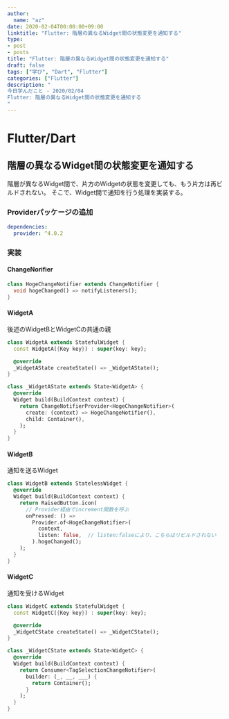 ```yaml
---
author:
  name: "az"
date: 2020-02-04T00:00:00+09:00
linktitle: "Flutter: 階層の異なるWidget間の状態変更を通知する"
type:
- post 
- posts
title: "Flutter: 階層の異なるWidget間の状態変更を通知する"
draft: false
tags: ["学び", "Dart", "Flutter"]
categories: ["Flutter"]
description: "
今日学んだこと - 2020/02/04
Flutter: 階層の異なるWidget間の状態変更を通知する
"
---
```


# Flutter/Dart

## 階層の異なるWidget間の状態変更を通知する
階層が異なるWidget間で、片方のWidgetの状態を変更しても、もう片方は再ビルドされない。
そこで、Widget間で通知を行う処理を実装する。

### Providerパッケージの追加
```yaml
dependencies:
  provider: ^4.0.2
```

### 実装
#### ChangeNorifier
```dart
class HogeChangeNotifier extends ChangeNotifier {
  void hogeChanged() => notifyListeners();
}
```

#### WidgetA
後述のWidgetBとWidgetCの共通の親
```dart
class WidgetA extends StatefulWidget {
  const WidgetA({Key key}) : super(key: key);

  @override
  _WidgetAState createState() => _WidgetAState();
}

class _WidgetAState extends State<WidgetA> {
  @override
  Widget build(BuildContext context) {
    return ChangeNotifierProvider<HogeChangeNotifier>(
      create: (context) => HogeChangeNotifier(),
      child: Container(),
    );
  }
}
```

#### WidgetB
通知を送るWidget
```dart
class WidgetB extends StatelessWidget {
  @override
  Widget build(BuildContext context) {
    return RaisedButton.icon(
      // Provider経由でincrement関数を呼ぶ
      onPressed: () =>
        Provider.of<HogeChangeNotifier>(
          context,
          listen: false,  // listen:falseにより、こちらはリビルドされない
        ).hogeChanged();
    );
  }
}
```

#### WidgetC
通知を受けるWidget
```dart
class WidgetC extends StatefulWidget {
  const WidgetC({Key key}) : super(key: key);

  @override
  _WidgetCState createState() => _WidgetCState();
}

class _WidgetCState extends State<WidgetC> {
  @override
  Widget build(BuildContext context) {
    return Consumer<TagSelectionChangeNotifier>(
      builder: (_, __, ___) {
        return Container();
      }
    );
  }
}
```
